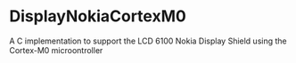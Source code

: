 # DisplayNokiaCortexM0
A C implementation to support the LCD 6100 Nokia Display Shield using the Cortex-M0 microontroller
